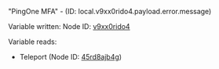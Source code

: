 "PingOne MFA" - (ID: local.v9xx0rido4.payload.error.message)

Variable written:
Node ID: [v9xx0rido4](../nodes/v9xx0rido4.md)

Variable reads:
* Teleport (Node ID: [45rd8ajb4g](../nodes/45rd8ajb4g.md))
